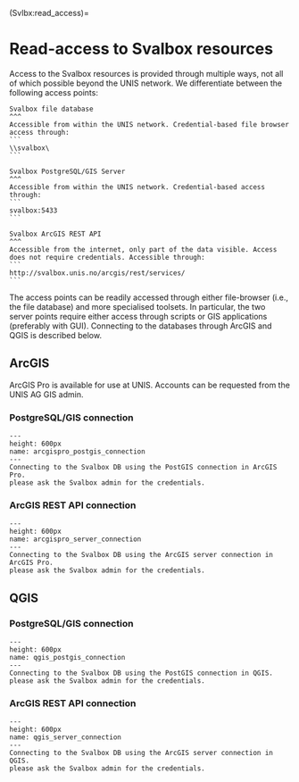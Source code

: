 (Svlbx:read_access)=
# Read-access to Svalbox resources

Access to the Svalbox resources is provided through multiple ways, not all of which possible beyond the UNIS network.
We differentiate between the following access points:

````{card}
Svalbox file database
^^^
Accessible from within the UNIS network. Credential-based file browser access through:
```
\\svalbox\
```
````

````{card}
Svalbox PostgreSQL/GIS Server
^^^
Accessible from within the UNIS network. Credential-based access through:
```
svalbox:5433
```
````


````{card}
Svalbox ArcGIS REST API
^^^
Accessible from the internet, only part of the data visible. Access does not require credentials. Accessible through:
```
http://svalbox.unis.no/arcgis/rest/services/
```
````

The access points can be readily accessed through either file-browser (i.e., the file database) and more specialised toolsets.
In particular, the two server points require either access through scripts or GIS applications (preferably with GUI).
Connecting to the databases through ArcGIS and QGIS is described below.

## ArcGIS

ArcGIS Pro is available for use at UNIS.
Accounts can be requested from the UNIS AG GIS admin.

### PostgreSQL/GIS connection

```{figure} ./assets/arcgis_pro_postgis_connection.gif
---
height: 600px
name: arcgispro_postgis_connection
---
Connecting to the Svalbox DB using the PostGIS connection in ArcGIS Pro.
please ask the Svalbox admin for the credentials.
```

### ArcGIS REST API connection

```{figure} ./assets/arcgis_pro_server_connection.gif
---
height: 600px
name: arcgispro_server_connection
---
Connecting to the Svalbox DB using the ArcGIS server connection in ArcGIS Pro.
please ask the Svalbox admin for the credentials.
```

## QGIS

### PostgreSQL/GIS connection

```{figure} ./assets/qgis_postgis_connection.gif
---
height: 600px
name: qgis_postgis_connection
---
Connecting to the Svalbox DB using the PostGIS connection in QGIS.
please ask the Svalbox admin for the credentials.
```

### ArcGIS REST API connection

```{figure} ./assets/qgis_server_connection.gif
---
height: 600px
name: qgis_server_connection
---
Connecting to the Svalbox DB using the ArcGIS server connection in QGIS.
please ask the Svalbox admin for the credentials.
```
